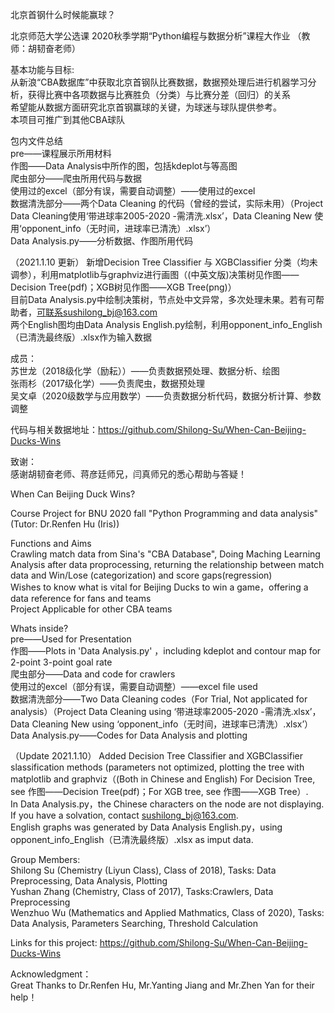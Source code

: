 北京首钢什么时候能赢球？

北京师范大学公选课 2020秋季学期“Python编程与数据分析”课程大作业 （教师：胡韧奋老师）

基本功能与目标:<br/>
从新浪“CBA数据库”中获取北京首钢队比赛数据，数据预处理后进行机器学习分析，获得比赛中各项数据与比赛胜负（分类）与比赛分差（回归）的关系<br/>
希望能从数据方面研究北京首钢赢球的关键，为球迷与球队提供参考。<br/>
本项目可推广到其他CBA球队<br/>

包内文件总结<br/>
pre——课程展示所用材料<br/>
作图——Data Analysis中所作的图，包括kdeplot与等高图<br/>
爬虫部分——爬虫所用代码与数据<br/>
使用过的excel（部分有误，需要自动调整）——使用过的excel<br/>
数据清洗部分——两个Data Cleaning 的代码（曾经的尝试，实际未用）（Project Data Cleaning使用‘带进球率2005-2020 -需清洗.xlsx’，Data Cleaning New 使用‘opponent_info（无时间，进球率已清洗）.xlsx’）<br/>
Data Analysis.py——分析数据、作图所用代码

（2021.1.10 更新）
新增Decision Tree Classifier 与 XGBClassifier 分类（均未调参），利用matplotlib与graphviz进行画图（(中英文版)决策树见作图——Decision Tree(pdf)；XGB树见作图——XGB Tree(png)）<br/>
目前Data Analysis.py中绘制决策树，节点处中文异常，多次处理未果。若有可帮助者，可联系sushilong_bj@163.com<br/>
两个English图均由Data Analysis English.py绘制，利用opponent_info_English（已清洗最终版）.xlsx作为输入数据<br/>

成员：<br/>
苏世龙（2018级化学（励耘））——负责数据预处理、数据分析、绘图<br/>
张雨杉（2017级化学）——负责爬虫，数据预处理<br/>
吴文卓（2020级数学与应用数学）——负责数据分析代码，数据分析计算、参数调整<br/>

代码与相关数据地址：https://github.com/Shilong-Su/When-Can-Beijing-Ducks-Wins

致谢：<br/>
感谢胡韧奋老师、蒋彦廷师兄，闫真师兄的悉心帮助与答疑！

When Can Beijing Duck Wins?

Course Project for BNU 2020 fall "Python Programming and data analysis" (Tutor: Dr.Renfen Hu (Iris))

Functions and Aims<br/>
Crawling match data from Sina's "CBA Database", Doing Maching Learning Analysis after data proprocessing, returning the relationship between match data and Win/Lose (categorization) and score gaps(regression)<br/>
Wishes to know what is vital for Beijing Ducks to win a game，offering a data reference for fans and teams<br/>
Project Applicable for other CBA teams<br/>

Whats inside?<br/>
pre——Used for Presentation<br/>
作图——Plots in 'Data Analysis.py' ，including kdeplot and contour map for 2-point 3-point goal rate<br/>
爬虫部分——Data and code for crawlers<br/>
使用过的excel（部分有误，需要自动调整）——excel file used<br/>
数据清洗部分——Two Data Cleaning codes（For Trial, Not applicated for analysis）（Project Data Cleaning using ‘带进球率2005-2020 -需清洗.xlsx’，Data Cleaning New using ‘opponent_info（无时间，进球率已清洗）.xlsx’）<br/>
Data Analysis.py——Codes for Data Analysis and plotting<br/>

（Update 2021.1.10）
Added Decision Tree Classifier and XGBClassifier slassification methods (parameters not optimized, plotting the tree with matplotlib and graphviz（(Both in Chinese and English) For Decision Tree, see 作图——Decision Tree(pdf)；For XGB tree, see 作图——XGB Tree）.<br/>
In Data Analysis.py，the Chinese characters on the node are not displaying. If you have a solvation, contact sushilong_bj@163.com.<br/>
English graphs was generated by Data Analysis English.py，using opponent_info_English（已清洗最终版）.xlsx as imput data.<br/>

Group Members:<br/>
Shilong Su (Chemistry (Liyun Class), Class of 2018), Tasks: Data Preprocessing, Data Analysis, Plotting<br/>
Yushan Zhang (Chemistry, Class of 2017), Tasks:Crawlers, Data Preprocessing<br/>
Wenzhuo Wu (Mathematics and Applied Mathmatics, Class of 2020), Tasks: Data Analysis, Parameters Searching, Threshold Calculation<br/>

Links for this project: https://github.com/Shilong-Su/When-Can-Beijing-Ducks-Wins

Acknowledgment：<br/>
Great Thanks to Dr.Renfen Hu, Mr.Yanting Jiang and Mr.Zhen Yan for their help！

